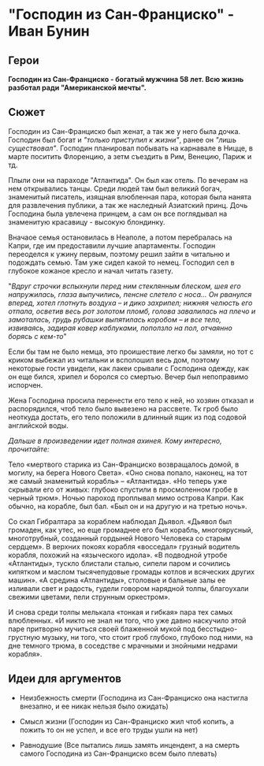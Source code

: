 "Господин из Сан-Франциско" - Иван Бунин
====================================================


Герои
----------------------------------------------------

**Господин из Сан-Франциско - богатый мужчина 58 лет. Всю жизнь разботал ради "Американской мечты".**

Сюжет
----------------------------------------------------

Господин из Сан-Франциско был женат, а так же у него была дочка. Господин был богат и *"только приступил к жизни"*, ранее он *"лишь существовал"*. Господин планировал побывать на карнавале в Ницце, в марте поситить Флоренцию, а зетм съездить в Рим, Венецию, Париж и тд.

Плыли они на параходе "Атлантида". Он был как отель. По вечерам на нем открывались танцы. Среди людей там был великий богач, знаменитый писатель, изящная влюбленная пара, которая была нанята для развлечения публики, а так же наследный Азиатский принц. Дочь Господина была увлечена принцем, а сам он все поглядывал на знаменитую красавицу - высокую блондинку. 

Вначаое семья остановилась в Неаполе, а потом перебралась на Капри, где им предоставили лучшие апартаменты. Господин переоделся к ужину первым, поэтому решил зайти в читальню и подождать семью. Там уже сидел какой то немец. Господил сел в глубокое кожаное кресло и начал читать газету. 

"*Вдруг строчки вспыхнули перед ним стеклянным блеском, шея его напружилась, глаза выпучились, пенсне слетело с носа… Он рванулся вперед, хотел глотнуть воздуха – и дико захрипел; нижняя челюсть его отпала, осветив весь рот золотом пломб, голова завалилась на плечо и замоталась, грудь рубашки выпятилась коробом – и все тело, извиваясь, задирая ковер каблуками, поползло на пол, отчаянно борясь с кем-то*"

Если бы там не было немца, это проишествие легко бы замяли, но тот с криком выбежал из читальни и всполошил весь дом, поэтому некоторые гости увидели, как лакеи срывали с Господина одежду, как он еще бился, хрипел и боролся со смертью. Вечер был непоправимо испорчен. 

Жена Господина просила перенести его тело к ней, но хозяин отказал и распорядился, чтоб тело было вывезено на рассвете. Тк гроб было неоткуда достать, его тело положили в длинный ящик из под содовой английской воды. 

*Дальше в произведении идет полная ахинея. Кому интересно, прочитайте:*

Тело «мертвого старика из Сан-Франциско возвращалось домой, в могилу, на берега Нового Света». «Оно снова попало, наконец, на тот же самый знаменитый корабль» – «Атлантида». «Но теперь уже скрывали его от живых: глубоко спустили в просмоленном гробе в черный трюм». Ночью пароход проплывал мимо острова Капри. Как обычно, на корабле, был бал. «Был он и на другую и на третью ночь».

Со скал Гибралтара за кораблем наблюдал Дьявол. «Дьявол был громаден, как утес, но еще громаднее его был корабль, многоярусный, многотрубный, созданный гордыней Нового Человека со старым сердцем». В верхних покоях корабля «восседал» грузный водитель корабля, похожий на «языческого идола». «В подводной утробе «Атлантиды», тускло блистали сталью, сипели паром и сочились кипятком и маслом тысячепудовые громады котлов и всяческих других машин». «А средина «Атлантиды», столовые и бальные залы ее изливали свет и радость, гудели говором нарядной толпы, благоухали свежими цветами, пели струнным оркестром».

И снова среди толпы мелькала «тонкая и гибкая» пара тех самых влюбленных. «И никто не знал ни того, что уже давно наскучило этой паре притворно мучиться своей блаженной мукой под бесстыдно-грустную музыку, ни того, что стоит гроб глубоко, глубоко под ними, на дне темного трюма, в соседстве с мрачными и знойными недрами корабля».

Идеи для аргументов
----------------------------------------------------

- Неизбежность смерти (Господина из Сан-Франциско она настигла внезапно, и ее никак нельзя было ожидать)

- Смысл жизни (Господин из Сан-Франциско жил чтоб копить, а пожить то он не успел, и все его труды ушли на нет)

- Равнодушие (Все пытались лишь замять инцендент, а на смерть самого Господина из Сан-Франциско всем было плевать)

